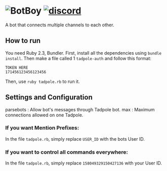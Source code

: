 ![BotBoy](https://raw.github.com/SnazzyPine25/Tadpole/master/tadpole-logo.png)
[![discord](https://img.shields.io/badge/discord-join-7289DA.svg)](https://discord.gg/0vjTDaDsgOQWUtlv)
============
A bot that connects multiple channels to each other.

## How to run
You need Ruby 2.3, Bundler.
First, install all the dependencies using `bundle install`. Then make a file called 1 `tadpole-auth` and follow this format:
```
TOKEN HERE
171456123456123456
```
Then, use `ruby tadpole.rb` to run it.

## Settings and Configuration
parsebots : Allow bot's messages through Tadpole bot.
max : Maximum connections allowed on one Tadpole.

### If you want Mention Prefixes:
In the file `tadpole.rb`, simply replace `USER_ID` with the bots User ID.

### If you want to control all commands everywhere:
In the file `tadpole.rb`, simply replace `158049329150427136` with your User ID.
